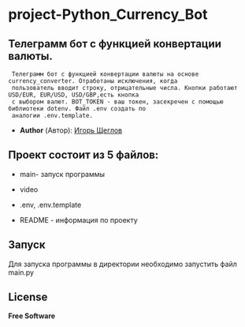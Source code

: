 # project-Python_Currency_Bot
## Телеграмм бот с функцией конвертации валюты.


     Телеграмм бот с функцией конвертации валюты на основе currency_converter. Отработаны исключения, когда 
     пользователь вводит строку, отрицательные числа. Кнопки работают USD/EUR, EUR/USD, USD/GBP,есть кнопка 
     с выбором валют. BOT_TOKEN - ваш токен, засекречен с помощью библиотеки dotenv. Файл .env создать по 
     аналогии .env.template. 

- **Author** (Автор): [Игорь Щеглов](https://t.me/HelloWonderWorld)


## Проект состоит из 5 файлов:

- main- запуск программы

- video

- .env, .env.template

- README - информация по проекту


## Запуск

Для запуска программы в директории необходимо запустить файл main.py


## License

**Free Software**
